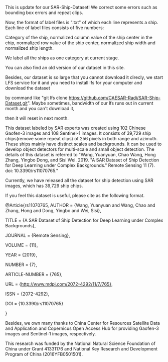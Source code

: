 This is update for our SAR-Ship-Dataset! We correct some errors such as bounding box errors and repeat clips. 

Now, the format of label files is ".txt" of which each line represents a ship. Each line of label files consists of five numbers: 

Category of the ship, normalized column value of the ship center in the chip, normalized row value of the ship center, normalized ship width and normalized ship length.

We label all the ships as one category at current stage.

You can also find an old version of our dataset in this site.

Besides, our dataset is so large that you cannot download it direcly, we start LFS service for it and you need to install lfs for your computer and download the dataset 

by command like "git lfs clone https://github.com/CAESAR-Radi/SAR-Ship-Dataset.git". Maybe sometimes, bandwidth of our lfs runs out in current month and you can't download it, 

then it will reset in next month.

This dataset labeled by SAR experts was created using 102 Chinese Gaofen-3 images and 108 Sentinel-1 images. It consists of 39,729 ship chips(remove some repeat clips) of 256 pixels in both range and azimuth. These ships mainly have distinct scales and backgrounds. It can be used to develop object detectors for multi-scale and small object detection. The details of this dataset is referred to "Wang, Yuanyuan, Chao Wang, Hong Zhang, Yingbo Dong, and Sisi Wei. 2019. "A SAR Dataset of Ship Detection for Deep Learning under Complex Backgrounds." Remote Sensing 11 (7). doi: 10.3390/rs11070765."

Currently, we have released all the dataset for ship detection using SAR images, which has 39,729 ship chips.

If you feel this dataset is useful, please cite as the following format.

@Article{rs11070765, AUTHOR = {Wang, Yuanyuan and Wang, Chao and Zhang, Hong and Dong, Yingbo and Wei, Sisi},

TITLE = {A SAR Dataset of Ship Detection for Deep Learning under Complex Backgrounds},

JOURNAL = {Remote Sensing},

VOLUME = {11},

YEAR = {2019},

NUMBER = {7},

ARTICLE-NUMBER = {765},

URL = {http://www.mdpi.com/2072-4292/11/7/765},

ISSN = {2072-4292},

DOI = {10.3390/rs11070765}

}

Besides, we own many thanks to China Center for Resources Satellite Data and Application and Copernicus Open Access Hub for providing Gaofen-3 images and Sentinel-1 images, respectively.

This research was funded by the National Natural Science Foundation of China under Grant 41331176 and National Key Research and Development Program of China (2016YFB0501501).
